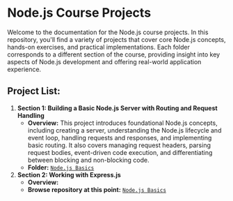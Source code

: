 # Node.js Course Projects

Welcome to the documentation for the Node.js course projects. In this repository, you'll find a variety of projects that cover core Node.js concepts, hands-on exercises, and practical implementations. Each folder corresponds to a different section of the course, providing insight into key aspects of Node.js development and offering real-world application experience.

## Project List:

1. **Section 1: Building a Basic Node.js Server with Routing and Request Handling**
   - **Overview:** This project introduces foundational Node.js concepts, including creating a server, understanding the Node.js lifecycle and event loop, handling requests and responses, and implementing basic routing. It also covers managing request headers, parsing request bodies, event-driven code execution, and differentiating between blocking and non-blocking code.
   - **Folder:** [`Node.js Basics`](./01.%20Node.js%20Basics)
1. **Section 2: Working with Express.js**
   - **Overview:** 
   - **Browse repository at this point:** [`Node.js Basics`](https://github.com/Solunska/udemy-course-nodejs-projects/tree8e459e95799cbadf6efd0f7690ac2619371c26fe/02.%20Working%20with%20Express.js)